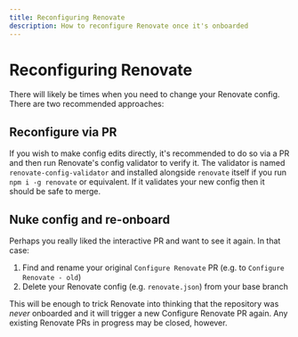```yaml
---
title: Reconfiguring Renovate
description: How to reconfigure Renovate once it's onboarded
---
```


# Reconfiguring Renovate

There will likely be times when you need to change your Renovate config.
There are two recommended approaches:

## Reconfigure via PR

If you wish to make config edits directly, it's recommended to do so via a PR and then run Renovate's config validator to verify it.
The validator is named `renovate-config-validator` and installed alongside `renovate` itself if you run `npm i -g renovate` or equivalent.
If it validates your new config then it should be safe to merge.

## Nuke config and re-onboard

Perhaps you really liked the interactive PR and want to see it again.
In that case:

1.  Find and rename your original `Configure Renovate` PR (e.g. to `Configure Renovate - old`)
2.  Delete your Renovate config (e.g. `renovate.json`) from your base branch

This will be enough to trick Renovate into thinking that the repository was _never_ onboarded and it will trigger a new Configure Renovate PR again.
Any existing Renovate PRs in progress may be closed, however.
